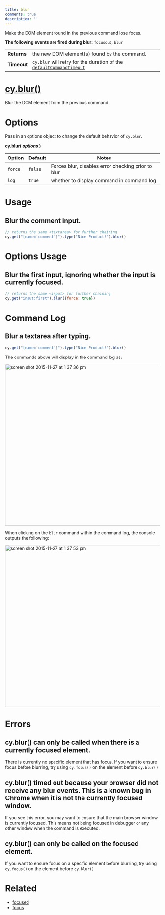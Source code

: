 ```yaml
---
title: blur
comments: true
description: ''
---
```


Make the DOM element found in the previous command lose focus.

**The following events are fired during blur:** `focusout`, `blur`

| | |
|--- | --- |
| **Returns** | the new DOM element(s) found by the command. |
| **Timeout** | `cy.blur` will retry for the duration of the [`defaultCommandTimeout`](https://on.cypress.io/guides/configuration#timeouts) |

# [cy.blur()](#usage)

Blur the DOM element from the previous command.

# Options

Pass in an options object to change the default behavior of `cy.blur`.

**[cy.blur( *options* )](#options-usage)**

Option | Default | Notes
--- | --- | ---
`force` | `false` | Forces blur, disables error checking prior to blur
`log` | `true` | whether to display command in command log

# Usage

## Blur the comment input.

```javascript
// returns the same <textarea> for further chaining
cy.get("[name='comment']").type("Nice Product!").blur()
```

# Options Usage

## Blur the first input, ignoring whether the input is currently focused.

```javascript
// returns the same <input> for further chaining
cy.get("input:first").blur({force: true})
```

# Command Log

## Blur a textarea after typing.

```javascript
cy.get("[name='comment']").type("Nice Product!").blur()
```

The commands above will display in the command log as:

<img width="524" alt="screen shot 2015-11-27 at 1 37 36 pm" src="https://cloud.githubusercontent.com/assets/1271364/11446921/58a14e34-950c-11e5-85ba-633b7ed5d7f1.png">

When clicking on the `blur` command within the command log, the console outputs the following:

<img width="525" alt="screen shot 2015-11-27 at 1 37 53 pm" src="https://cloud.githubusercontent.com/assets/1271364/11446923/5c44a2ca-950c-11e5-8080-0dc108bc4959.png">

# Errors

## cy.blur() can only be called when there is a currently focused element.

There is currently no specific element that has focus. If you want to ensure focus before blurring, try using `cy.focus()` on the element before `cy.blur()`

## cy.blur() timed out because your browser did not receive any blur events. This is a known bug in Chrome when it is not the currently focused window.

If you see this error, you may want to ensure that the main browser window is currently focused. This means not being focused in debugger or any other window when the command is executed.

## cy.blur() can only be called on the focused element.

If you want to ensure focus on a specific element before blurring, try using `cy.focus()` on the element before `cy.blur()`

# Related

- [focused](https://on.cypress.io/api/focused)
- [focus](https://on.cypress.io/api/focus)
